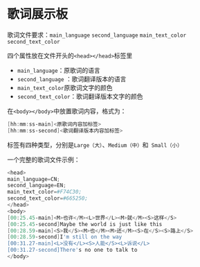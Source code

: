 # 歌词展示板

歌词文件要求：`main_language` `second_language` `main_text_color` `second_text_color`

四个属性放在文件开头的`<head></head>`标签里

- `main_language`：原歌词的语言
- `second_language` ：歌词翻译版本的语言
-  `main_text_color`原歌词文字的颜色
-  `second_text_color`：歌词翻译版本文字的颜色

在`<body></body>`中放置歌词内容，格式为：

```powershell
[hh:mm:ss-main]<原歌词内容加标签>
[hh:mm:ss-second]<歌词翻译版本内容加标签>
```

标签有四种类型，分别是`Large（大）`、`Medium（中）`和` Small（小）`

一个完整的歌词文件示例：

```powershell
<head>
main_language=CN;
second_language=EN;
main_text_color=#F74C30;
second_text_color=#665250;
</head>
<body>
[00:25.45-main]<M>也许</M><L>世界</L><M>就</M><S>这样</S>
[00:25.45-second]Maybe the world is just like this
[00:28.59-main]<S>我</S><M>也</M><M>还</M><S>在</S><S>路上</S>
[00:28.59-second]I'm still on the way
[00:31.27-main]<L>没有</L><S>人能</S><L>诉说</L>
[00:31.27-second]There's no one to talk to
</body>
```





